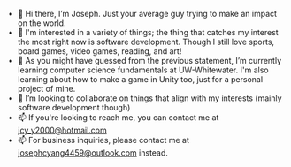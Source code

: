 - 👋 Hi there, I’m Joseph. Just your average guy trying to make an impact on the world.
- 👀 I'm interested in a variety of things; the thing that catches my interest the most right now is software development. Though I still love sports, board games, video games, reading, and art!
- 🌱 As you might have guessed from the previous statement, I’m currently learning computer science fundamentals at UW-Whitewater. I'm also learning about how to make a game in Unity too, just for a personal project of mine.
- 💞️ I’m looking to collaborate on things that align with my interests (mainly software development though)
- 📫 If you're looking to reach me, you can contact me at jcy_y2000@hotmail.com
- 📫 For business inquiries, please contact me at josephcyang4459@outlook.com instead.

<!---
jcy2000/jcy2000 is a ✨ special ✨ repository because its `README.md` (this file) appears on your GitHub profile.
You can click the Preview link to take a look at your changes.
--->
